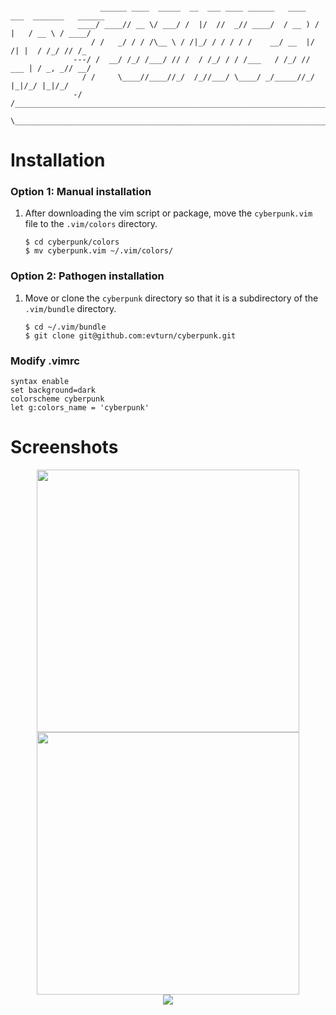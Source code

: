 ```

                    ______ ____  _____  __  ___ ____ ______   ____   ___  _______   ______
               ____/ ____// __ \/ ___/ /  |/  //  _// ____/  / __ ) /   |   / __ \ / ____/
                  / /   _/ / / /\__ \ / /|_/ / / / / /    __/ __  |/ /| |  / /_/ // /_
              ---/ /  __/ /_/ /___/ // /  / /_/ / / /___   / /_/ // ___ | / _, _// __/
                / /     \____//____//_/  /_//___/ \____/ _/_____//_/  |_|/_/ |_|/_/
              -/ /_______________________________________________________________________
               \________________________________________________________________________/

```

# Installation

### Option 1: Manual installation

1.  After downloading the vim script or package, move the
    `cyberpunk.vim` file to the `.vim/colors` directory.

        $ cd cyberpunk/colors
        $ mv cyberpunk.vim ~/.vim/colors/

### Option 2: Pathogen installation

1.  Move or clone the `cyberpunk` directory so that it is
    a subdirectory of the `.vim/bundle` directory.

        $ cd ~/.vim/bundle
        $ git clone git@github.com:evturn/cyberpunk.git

### Modify .vimrc

```vimscript
syntax enable
set background=dark
colorscheme cyberpunk
let g:colors_name = 'cyberpunk'
```

# Screenshots

<div align="center">
  <img src="./screenshots/javascript.png" width="420px;">
  <img src="./screenshots/vim.png" width="420px;">
</div>
<div align="center">
  <img src="./screenshots/haskell.png">
</div>
